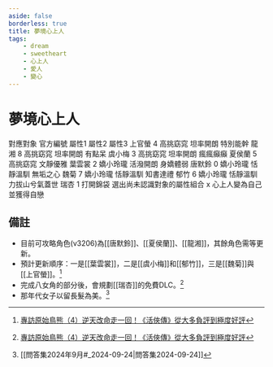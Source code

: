 ```yaml
---
aside: false
borderless: true
title: 夢境心上人
tags:
    - dream
    - sweetheart
    - 心上人
    - 愛人
    - 變心
---
```


# 夢境心上人

<BTable :stickyHeader=true>
    <tr>
        <td :unsortable=true>對應對象</td>
        <td>官方編號</td>
        <td :unsortable=true>屬性1</td>
        <td :unsortable=true>屬性2</td>
        <td :unsortable=true>屬性3</td>
    </tr>
    <tr>
        <td><Girl4Icon :size="`medium`">上官螢</Girl4Icon></td>
        <td>4</td>
        <td>高挑窈窕</td>
        <td>坦率開朗</td>
        <td>特別能幹</td>
    </tr>
    <tr>
        <td><Girl8Icon :size="`medium`">龍湘</Girl8Icon></td>
        <td>8</td>
        <td>高挑窈窕</td>
        <td>坦率開朗</td>
        <td>有點呆</td>
    </tr>
    <tr>
        <td><Girl3Icon :size="`medium`">虞小梅</Girl3Icon></td>
        <td>3</td>
        <td>高挑窈窕</td>
        <td>坦率開朗</td>
        <td>瘋瘋癲癲</td>
    </tr>
    <tr>
        <td><Girl5Icon :size="`medium`">夏侯蘭</Girl5Icon></td>
        <td>5</td>
        <td>高挑窈窕</td>
        <td>文靜優雅</td>
        <td></td>
    </tr>
    <tr>
        <td><Girl2Icon :size="`medium`">葉雲裳</Girl2Icon></td>
        <td>2</td>
        <td>嬌小玲瓏</td>
        <td>活潑開朗</td>
        <td>身嬌體弱</td>
    </tr>
    <tr>
        <td><Girl0Icon :size="`medium`">唐默鈴</Girl0Icon></td>
        <td>0</td>
        <td>嬌小玲瓏</td>
        <td>恬靜溫馴</td>
        <td>無垢之心</td>
    </tr>
    <tr>
        <td><Girl7Icon :size="`medium`">魏菊</Girl7Icon></td>
        <td>7</td>
        <td>嬌小玲瓏</td>
        <td>恬靜溫馴</td>
        <td>知書達禮</td>
    </tr>
    <tr>
        <td><Girl6Icon :size="`medium`">郁竹</Girl6Icon></td>
        <td>6</td>
        <td>嬌小玲瓏</td>
        <td>恬靜溫馴</td>
        <td>力拔山兮氣蓋世</td>
    </tr>
    <tr>
        <td><Girl1Icon :size="`medium`">瑞杏</Girl1Icon></td>
        <td>1</td>
        <td>打開錦袋</td>
        <td></td>
        <td></td>
    </tr>
    <tr>
        <td>選出尚未認識對象的屬性組合</td>
        <td>x</td>
        <td>心上人變為自己並獲得自戀</td>
        <td></td>
        <td></td>
    </tr>
</BTable>

## 備註

- 目前可攻略角色(v3206)為[[唐默鈴]]、[[夏侯蘭]]、[[龍湘]]，其餘角色需等更新。
- 預計更新順序：一是[[葉雲裳]]，二是[[虞小梅]]和[[郁竹]]，三是[[魏菊]]與[[上官螢]]。[^1]
- 完成八女角的部分後，會規劃[[瑞杏]]的免費DLC。[^1]
- 那年代女子以留長髮為美。[^2]

[^1]: [專訪原始鳥熊（4）逆天改命走一回！《活俠傳》從大多負評到極度好評](https://game.udn.com/game/story/122090/8129682)
[^2]: [[問答集2024年9月#_2024-09-24|問答集2024-09-24]]

